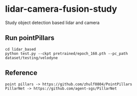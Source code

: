 # lidar-camera-fusion-study
Study object detection based lidar and camera

## Run pointPillars
	
	cd lidar_based
	python test.py --ckpt pretrained/epoch_160.pth --pc_path dataset/testing/velodyne

## Reference
	
	point pillars -> https://github.com/zhulf0804/PointPillars
	PillarNet -> https://github.com/agent-sgs/PillarNet
